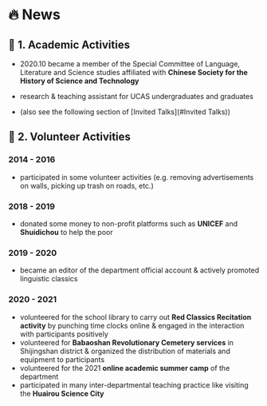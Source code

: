 # 🔥 <span class='anchor' id='-news'>News</span>
## 💼 1. Academic Activities
- 2020.10
became a member of the Special Committee of Language, Literature and Science studies affiliated with **Chinese Society for the History of Science and Technology**

- research & teaching assistant for UCAS undergraduates and graduates

- (also see the following section of [Invited Talks](#Invited Talks))

## 🎈 2. Volunteer Activities

### 2014 - 2016
- participated in some volunteer activities (e.g. removing advertisements on walls, picking up trash on roads, etc.)

### 2018 - 2019
- donated some money to non-profit platforms such as **UNICEF** and **Shuidichou** to help the poor

### 2019 - 2020
- became an editor of the department official account & actively promoted linguistic classics

### 2020 - 2021
- volunteered for the school library to carry out **Red Classics Recitation activity** by punching time clocks online & engaged in the interaction with participants positively
- volunteered for **Babaoshan Revolutionary Cemetery services** in Shijingshan district & organized the distribution of materials and equipment to participants
- volunteered for the 2021 **online academic summer camp** of the department
- participated in many inter-departmental teaching practice like visiting the **Huairou Science City**
